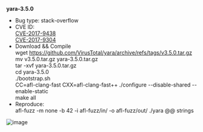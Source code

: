 **yara-3.5.0**
* Bug type: stack-overflow
* CVE ID:    
[CVE-2017-9438](https://cve.mitre.org/cgi-bin/cvename.cgi?name=CVE-2017-9438)    
[CVE-2017-9304](https://cve.mitre.org/cgi-bin/cvename.cgi?name=CVE-2017-9304)    
* Download && Compile    
wget https://github.com/VirusTotal/yara/archive/refs/tags/v3.5.0.tar.gz    
mv v3.5.0.tar.gz yara-3.5.0.tar.gz    
tar -xvf yara-3.5.0.tar.gz     
cd yara-3.5.0    
./bootstrap.sh     
CC=afl-clang-fast CXX=afl-clang-fast++ ./configure --disable-shared --enable-static    
make all    
* Reproduce:    
afl-fuzz -m none -b 42 -i afl-fuzz/in/ -o afl-fuzz/out/ ./yara @@ strings    

![image](https://user-images.githubusercontent.com/76025773/201911925-6e9b564e-d09d-49b8-9086-e24ef4b0f7ff.png)
